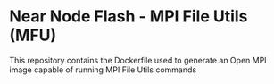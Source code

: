 # Near Node Flash - MPI File Utils (MFU)

This repository contains the Dockerfile used to generate an Open MPI image capable of running MPI File Utils commands


